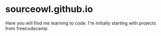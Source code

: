 # sourceowl.github.io

Here you will find me learning to code. I'm initially starting with projects from freecodecamp
